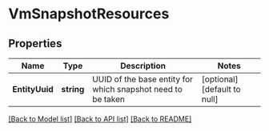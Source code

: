 # VmSnapshotResources

## Properties
Name | Type | Description | Notes
------------ | ------------- | ------------- | -------------
**EntityUuid** | **string** | UUID of the base entity for which snapshot need to be taken  | [optional] [default to null]

[[Back to Model list]](../README.md#documentation-for-models) [[Back to API list]](../README.md#documentation-for-api-endpoints) [[Back to README]](../README.md)
